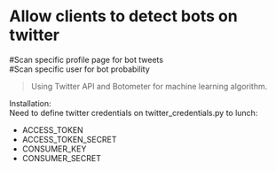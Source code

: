 # Allow clients to detect bots on twitter #

#Scan specific profile page for bot tweets\
#Scan specific user for bot probability
> Using Twitter API and Botometer for machine learning algorithm.

Installation:  
Need to define twitter credentials on twitter_credentials.py to lunch: 
* ACCESS_TOKEN 
* ACCESS_TOKEN_SECRET 
* CONSUMER_KEY 
* CONSUMER_SECRET
